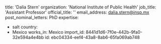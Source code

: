 title: 'Dalia Stern'
organization: 'National Institute of Public Health'
job_title: 'Assistant Professor'
official_title: ''
email_address: dalia.stern@insp.mx
post_nominal_letters: PhD
expertise:
  - salt
country:
  - Mexico
works_in: Mexico
import_id: 8441d1d6-7f0e-442b-9fa0-32e594a4e4bb
id: ebc04334-eef4-43a8-8ab6-65fa069ab748
